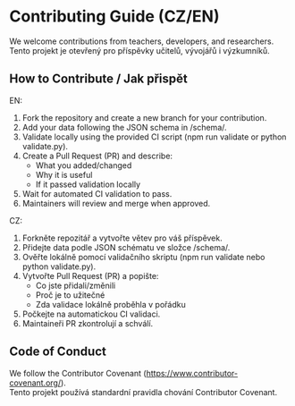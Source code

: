 # Contributing Guide (CZ/EN)

We welcome contributions from teachers, developers, and researchers.  
Tento projekt je otevřený pro příspěvky učitelů, vývojářů i výzkumníků.

## How to Contribute / Jak přispět

EN:
1. Fork the repository and create a new branch for your contribution.
2. Add your data following the JSON schema in /schema/.
3. Validate locally using the provided CI script (npm run validate or python validate.py).
4. Create a Pull Request (PR) and describe:
   - What you added/changed
   - Why it is useful
   - If it passed validation locally
5. Wait for automated CI validation to pass.
6. Maintainers will review and merge when approved.

CZ:
1. Forkněte repozitář a vytvořte větev pro váš příspěvek.
2. Přidejte data podle JSON schématu ve složce /schema/.
3. Ověřte lokálně pomocí validačního skriptu (npm run validate nebo python validate.py).
4. Vytvořte Pull Request (PR) a popište:
   - Co jste přidali/změnili
   - Proč je to užitečné
   - Zda validace lokálně proběhla v pořádku
5. Počkejte na automatickou CI validaci.
6. Maintaineři PR zkontrolují a schválí.

## Code of Conduct

We follow the Contributor Covenant (https://www.contributor-covenant.org/).  
Tento projekt používá standardní pravidla chování Contributor Covenant.
